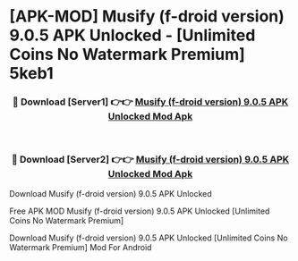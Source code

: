 # [APK-MOD] Musify (f-droid version) 9.0.5 APK Unlocked - [Unlimited Coins No Watermark Premium] 5keb1



<div align="center">
<h3>🔴 Download [Server1] 👉👉 <a href="https://momento.my/?title=Musify_(f-droid_version)_9.0.5_APK_Unlocked">Musify (f-droid version) 9.0.5 APK Unlocked Mod Apk</a></h3><br>

<h3>🔴 Download [Server2] 👉👉 <a href="https://momento.my/?title=Musify_(f-droid_version)_9.0.5_APK_Unlocked">Musify (f-droid version) 9.0.5 APK Unlocked Mod Apk</a></h3>
</div>



Download Musify (f-droid version) 9.0.5 APK Unlocked 

Free APK MOD Musify (f-droid version) 9.0.5 APK Unlocked [Unlimited Coins No Watermark Premium]

Download Musify (f-droid version) 9.0.5 APK Unlocked [Unlimited Coins No Watermark Premium] Mod For Android
